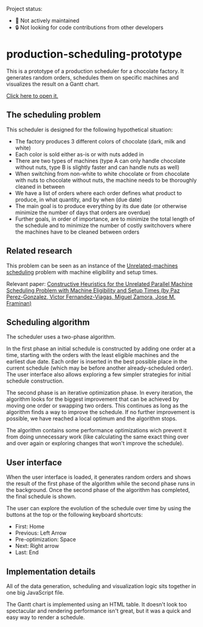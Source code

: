Project status:

- 🛑 Not actively maintained
- 🔒 Not looking for code contributions from other developers

# production-scheduling-prototype

This is a prototype of a production scheduler for a chocolate factory. It generates random orders, schedules them on specific machines and visualizes the result on a Gantt chart.

[Click here to open it.](https://production-scheduling-prototype.pages.dev/)

## The scheduling problem

This scheduler is designed for the following hypothetical situation:

- The factory produces 3 different colors of chocolate (dark, milk and white)
- Each color is sold either as-is or with nuts added in
- There are two types of machines (type A can only handle chocolate without nuts, type B is slightly faster and can handle nuts as well)
- When switching from non-white to white chocolate or from chocolate with nuts to chocolate without nuts, the machine needs to be thoroughly cleaned in between
- We have a list of orders where each order defines what product to produce, in what quantity, and by when (due date)
- The main goal is to produce everything by its due date (or otherwise minimize the number of days that orders are overdue)
- Further goals, in order of importance, are to minimize the total length of the schedule and to minimize the number of costly switchovers where the machines have to be cleaned between orders

## Related research

This problem can be seen as an instance of the [Unrelated-machines scheduling](https://en.wikipedia.org/wiki/Unrelated-machines_scheduling) problem with machine eligibility
and setup times.

Relevant paper: [Constructive Heuristics for the Unrelated Parallel
Machine Scheduling Problem with Machine Eligibility
and Setup Times (by Paz Perez-Gonzalez, Victor Fernandez-Viagas, Miguel Zamora, Jose M. Framinan)](https://idus.us.es/bitstream/handle/11441/96686/main.pdf?sequence=1)

## Scheduling algorithm

The scheduler uses a two-phase algorithm.

In the first phase an initial schedule is constructed by adding one order at a time, starting with the orders with the least eligible machines and the earliest due date.
Each order is inserted in the best possible place in the current schedule (which may be before another already-scheduled order).
The user interface also allows exploring a few simpler strategies for initial schedule construction.

The second phase is an iterative optimization phase.
In every iteration, the algorithm looks for the biggest improvement that can be achieved by moving one order or swapping two orders.
This continues as long as the algorithm finds a way to improve the schedule.
If no further improvement is possible, we have reached a local optimum and the algorithm stops.

The algorithm contains some performance optimizations wich prevent it from doing unnecessary work (like calculating the same exact thing over and over again or exploring changes that won't improve the schedule).

## User interface

When the user interface is loaded, it generates random orders and shows the result of the first phase of the algorithm while the second phase runs in the background.
Once the second phase of the algorithm has completed, the final schedule is shown.

The user can explore the evolution of the schedule over time by using the buttons at the top or the following keyboard shortcuts:

- First: Home
- Previous: Left Arrow
- Pre-optimization: Space
- Next: Right arrow
- Last: End

## Implementation details

All of the data generation, scheduling and visualization logic sits together in one big JavaScript file.

The Gantt chart is implemented using an HTML table.
It doesn't look too spectacular and rendering performance isn't great, but it was a quick and easy way to render a schedule.
